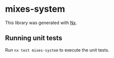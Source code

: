 # mixes-system

This library was generated with [Nx](https://nx.dev).

## Running unit tests

Run `nx test mixes-system` to execute the unit tests.
